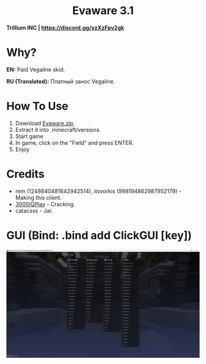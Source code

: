 <h1 align="center">Evaware 3.1</h1>

**Trillium INC | https://discord.gg/vzXzFpv2gk**

# Why?
**EN:** Paid Vegaline skid.

**RU (Translated):** Платный занос Vegaline.

[1]: https://github.com/3000IQPlay

# How To Use

1. Download [Evaware.zip](https://github.com/WalmartSolutions/Evaware-3.1/blob/main/Evaware.zip).
2. Extract it into .minecraft/versions.
3. Start game
4. In game, click on the "Field" and press ENTER.
5. Enjoy

# Credits
- rem (1248640481642942514), itsvorkis (998194862987952179) - Making this client.
- [3000IQPlay][1] - Cracking.
- catacsss - Jar.

# GUI (Bind: .bind add ClickGUI [key])

![image](https://github.com/WalmartSolutions/Evaware-3.1/blob/main/Assets/GUI.png?raw=true)
